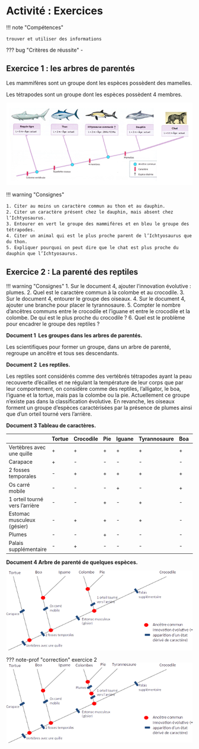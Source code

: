 # Activité : Exercices

!!! note "Compétences"

    trouver et utiliser des informations 


    
??? bug "Critères de réussite"
    - 





## Exercice 1 : les arbres de parentés

Les mammifères sont un groupe dont les espèces possèdent des mamelles.

Les tétrapodes sont un groupe dont les espèces possèdent 4 membres.


![](pictures/arbreparenteIchtyosaurus.png)


!!! warning "Consignes"

    1. Citer au moins un caractère commun au thon et au dauphin.
    2. Citer un caractère présent chez le dauphin, mais absent chez l’Ichtyosaurus.
    3. Entourer en vert le groupe des mammifères et en bleu le groupe des tétrapodes.
    4. Citer un animal qui est le plus proche parent de l’Ichtyosaurus que du thon.
    5. Expliquer pourquoi on peut dire que le chat est plus proche du dauphin que l’Ichtyosaurus.


## Exercice 2 : La parenté des reptiles

!!! warning "Consignes"
    1. Sur le document 4, ajouter l’innovation évolutive : plumes.
    2. Quel est le caractère commun à la colombe et au crocodile.
    3. Sur le document 4, entourer le groupe des oiseaux.
    4. Sur le document 4, ajouter une branche pour placer le tyrannosaure.
    5. Compter le nombre d’ancêtres communs entre le crocodile et l’iguane et entre le crocodile et la colombe. De qui est le plus proche du crocodile ?
    6. Quel est le problème pour encadrer le groupe des reptiles ?

**Document 1  Les groupes dans les arbres de parentés.**

Les scientifiques pour former un groupe, dans un arbre de parenté, regroupe un ancêtre et tous ses descendants.

**Document 2  Les reptiles.**

Les reptiles sont considérés comme des vertébrés tétrapodes ayant la peau recouverte d’écailles et ne régulant la température de leur corps que par leur comportement, on considère comme des reptiles, l’alligator, le boa, l’iguane et la tortue, mais pas la colombe ou la pie.
Actuellement ce groupe n’existe pas dans la classification évolutive. En revanche, les oiseaux forment un groupe d’espèces caractérisées par la présence de plumes ainsi que d’un orteil tourné vers l’arrière.

**Document 3 Tableau de caractères.**

|                                | Tortue | Crocodile | Pie | Iguane | Tyrannosaure | Boa | Colombe |
|--------------------------------|--------|-----------|-----|--------|--------------|-----|---------|
| Vertèbres avec une quille      | \+     | \+        | \+  | \+     | \+           | \+  | \+      |
| Carapace                       | \+     | \-        | \-  | \-     | \-           | \-  | \-      |
| 2 fosses temporales            | \-     | \+        | \+  | \+     | \+           | \+  | \+      |
| Os carré mobile                | \-     | \-        | \-  | \+     | \-           | \+  | \-      |
| 1 orteil tourné vers l’arrière | \-     | \-        | \+  | \-     | \+           | \-  | \+      |
| Estomac musculeux (gésier)     | \-     | \+        | \+  | \-     | \+           | \-  | \+      |
| Plumes                         | \-     | \-        | \+  | \-     | \-           | \-  | \+      |
| Palais supplémentaire          | \-     | \+        | \-  | \-     | \-           | \-  | \-      |

**Document 4 Arbre de parenté de quelques espèces.**

![](pictures/arbreReptiles.png)

??? note-prof "correction"
    exercice 2
    ![](pictures/correctarbreReptiles.png)


